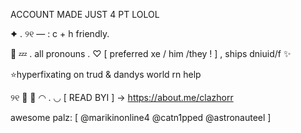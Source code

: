 ACCOUNT MADE JUST 4 PT LOLOL

✦ . ୨୧ — : c + h friendly.

🌺 💤 . all pronouns . ♡ [ preferred xe / him /they ! ] , ships dniuid/f ✨

⭐hyperfixating on trud & dandys world rn help

୨୧ 🌴 🎨 ◠ . ◡ 
[ READ BYI ] → https://about.me/clazhorr

awesome palz: [ @marikinonline4 @catn1pped @astronauteel ]